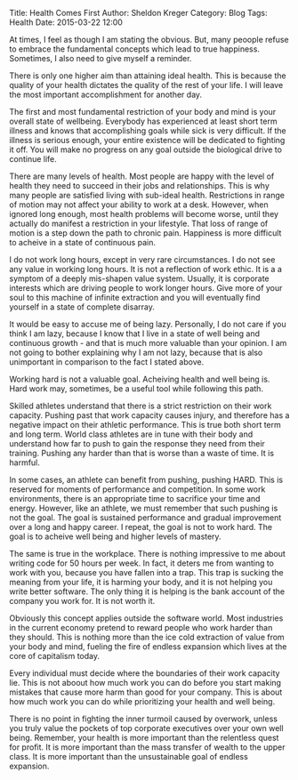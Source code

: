Title: Health Comes First
Author: Sheldon Kreger
Category: Blog
Tags: Health
Date: 2015-03-22 12:00

At times, I feel as though I am stating the obvious. But, many peoople refuse to embrace the fundamental concepts which lead to true happiness. Sometimes, I also need to give myself a reminder.

There is only one higher aim than attaining ideal health. This is because the quality of your health dictates the quality of the rest of your life. I will leave the most important accomplishment for another day.

The first and most fundamental restriction of your body and mind is your overall state of wellbeing. Everybody has experienced at least short term illness and knows that accomplishing goals while sick is very difficult. If the illness is serious enough, your entire existence will be dedicated to fighting it off. You will make no progress on any goal outside the biological drive to continue life.

There are many levels of health. Most people are happy with the level of health they need to succeed in their jobs and relationships. This is why many people are satisfied living with sub-ideal health. Restrictions in range of motion may not affect your ability to work at a desk. However, when ignored long enough, most health problems will become worse, until they actually do manifest a restriction in your lifestyle. That loss of range of motion is a step down the path to chronic pain. Happiness is more difficult to acheive in a state of continuous pain.

I do not work long hours, except in very rare circumstances. I do not see any value in working long hours. It is not a reflection of work ethic. It is a a symptom of a deeply mis-shapen value system. Usually, it is corporate interests which are driving people to work longer hours. Give more of your soul to this machine of infinite extraction and you will eventually find yourself in a state of complete disarray.

It would be easy to accuse me of being lazy. Personally, I do not care if you think I am lazy, because I know that I live in a state of well being and continuous growth - and that is much more valuable than your opinion. I am not going to bother explaining why I am not lazy, because that is also unimportant in comparison to the fact I stated above.

Working hard is not a valuable goal. Acheiving health and well being is. Hard work may, sometimes, be a useful tool while following this path.

Skilled athletes understand that there is a strict restriction on their work capacity. Pushing past that work capacity causes injury, and therefore has a negative impact on their athletic performance. This is true both short term and long term. World class athletes are in tune with their body and understand how far to push to gain the response they need from their training. Pushing any harder than that is worse than a waste of time. It is harmful.

In some cases, an athlete can benefit from pushing, pushing HARD. This is reserved for moments of performance and competition. In some work environments, there is an appropriate time to sacrifice your time and energy. However, like an athlete, we must remember that such pushing is not the goal. The goal is sustained performance and gradual improvement over a long and happy career. I repeat, the goal is not to work hard. The goal is to acheive well being and higher levels of mastery.

The same is true in the workplace. There is nothing impressive to me about writing code for 50 hours per week. In fact, it deters me from wanting to work with you, because you have fallen into a trap. This trap is sucking the meaning from your life, it is harming your body, and it is not helping you write better software. The only thing it is helping is the bank account of the company you work for. It is not worth it.

Obviously this concept applies outside the software world. Most industries in the current economy pretend to reward people who work harder than they should. This is nothing more than the ice cold extraction of value from your body and mind, fueling the fire of endless expansion which lives at the core of capitalism today.

Every individual must decide where the boundaries of their work capacity lie. This is not aboout how much work you can do before you start making mistakes that cause more harm than good for your company. This is about how much work you can do while prioritizing your health and well being. 

There is no point in fighting the inner turmoil caused by overwork, unless you truly value the pockets of top corporate executives over your own well being. Remember, your health is more important than the relentless quest for profit. It is more important than the mass transfer of wealth to the upper class. It is more important than the unsustainable goal of endless expansion.
